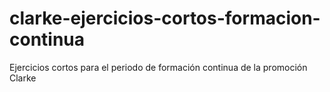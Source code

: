 # clarke-ejercicios-cortos-formacion-continua
Ejercicios cortos para el periodo de formación continua de la promoción Clarke
